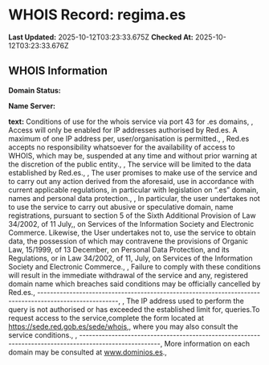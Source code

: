 # WHOIS Record: regima.es

**Last Updated:** 2025-10-12T03:23:33.675Z
**Checked At:** 2025-10-12T03:23:33.676Z

## WHOIS Information

**Domain Status:** 

**Name Server:** 

**text:** Conditions of use for the whois service via port 43 for .es domains, , Access will only be enabled for  IP addresses  authorised  by Red.es.  A maximum of one  IP address per, user/organisation is permitted., , Red.es accepts  no responsibility  whatsoever  for  the availability  of access to WHOIS,  which may be, suspended at any time and without prior warning at the discretion of the public entity., , The service will be limited to the data established by Red.es., , The user  promises  to make use of the service and to  carry out any action derived  from the aforesaid, use in accordance with  current applicable  regulations, in particular with legislation on “.es” domain, names and personal data protection., , In particular, the user undertakes not to use  the service  to carry out abusive  or speculative domain, name registrations, pursuant to section 5 of the Sixth Additional Provision of Law 34/2002, of 11 July,, on Services of the  Information  Society and  Electronic Commerce. Likewise, the User undertakes not to, use the service to  obtain data, the possession  of which may  contravene the provisions of Organic Law, 15/1999,  of  13 December,  on Personal Data Protection, and  its Regulations, or in Law 34/2002, of 11, July, on Services of the Information Society and Electronic Commerce., , Failure  to comply with these conditions will result in the immediate withdrawal of the service and any, registered domain name which breaches said conditions may be officially cancelled by Red.es., -------------------------------------------------------------------------------------------------------, , The IP address used to perform the query  is not authorised  or  has exceeded the established limit for, queries.To request access to the service,complete the form located at https://sede.red.gob.es/sede/whois,, where you may also consult the service conditions., , -------------------------------------------------------------------------------------------------------, More information on each domain may be consulted at www.dominios.es.,  

